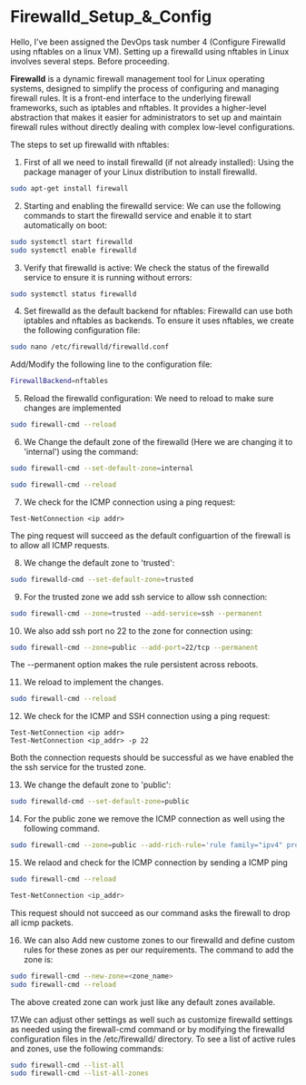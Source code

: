 # Firewalld_Setup_&_Config

Hello, 
I've been assigned the DevOps task number 4 (Configure Firewalld using nftables on a linux VM).
Setting up a firewalld using nftables in Linux involves several steps. Before proceeding. 

**Firewalld** is a dynamic firewall management tool for Linux operating systems, designed to simplify the process of configuring and managing firewall rules. It is a front-end interface to the underlying firewall frameworks, such as iptables and nftables. It provides a higher-level abstraction that makes it easier for administrators to set up and maintain firewall rules without directly dealing with complex low-level configurations. 

The steps to set up firewalld with nftables:

1. First of all we need to install firewalld (if not already installed): 
Using the package manager of your Linux distribution to install firewalld.
```bash
sudo apt-get install firewall
```
2. Starting and enabling the firewalld service:
We can use the following commands to start the firewalld service and enable it to start automatically on boot:
```bash
sudo systemctl start firewalld
sudo systemctl enable firewalld
```
3. Verify that firewalld is active:
We check the status of the firewalld service to ensure it is running without errors:
```bash
sudo systemctl status firewalld
```

4. Set firewalld as the default backend for nftables:
Firewalld can use both iptables and nftables as backends. To ensure it uses nftables, we create the following configuration file:
```bash
sudo nano /etc/firewalld/firewalld.conf
```

Add/Modify the following line to the configuration file:
```bash
FirewallBackend=nftables
```

5. Reload the firewalld configuration: We need to reload to make sure changes are implemented
```bash
sudo firewall-cmd --reload
```

6. We Change the default zone of the firewalld (Here we are changing it to 'internal') using the command:
```bash
sudo firewall-cmd --set-default-zone=internal

sudo firewall-cmd --reload
```

7. We check for the ICMP connection using a ping request:
```shell
Test-NetConnection <ip addr>
```
The ping request will succeed as the default configuartion of the firewall is to allow all ICMP requests.

8. We change the default zone to 'trusted':
```bash
sudo firewalld-cmd --set-default-zone=trusted
```
 
9. For the trusted zone we add ssh service to allow ssh connection:
```bash
sudo firewall-cmd --zone=trusted --add-service=ssh --permanent
```
10. We also add ssh port no 22 to the zone for connection using:
```bash
sudo firewall-cmd --zone=public --add-port=22/tcp --permanent
```
The --permanent option makes the rule persistent across reboots.

11. We reload to implement the changes.
```bash
sudo firewall-cmd --reload
```
12. We check for the ICMP and SSH connection using a ping request:
```shell
Test-NetConnection <ip addr>
Test-NetConnection <ip_addr> -p 22
```
Both the connection requests should be successful as we have enabled the the ssh service for the trusted zone.

13. We change the default zone to 'public':
```bash
sudo firewalld-cmd --set-default-zone=public
```
14. For the public zone we remove the ICMP connection as well using the following command.
```bash
sudo firewall-cmd --zone=public --add-rich-rule='rule family="ipv4" protocol value="icmp" drop'
```
15. We relaod and check for the ICMP connection by sending a ICMP ping
```bash
sudo firewall-cmd --reload
```
```bash
Test-NetConnection <ip_addr>
```
This request should not succeed as our command asks the firewall to drop all icmp packets. 

16. We can also Add new custome zones to our firewalld and define custom rules for these zones as per our requirements. The command to add the zone is:
```bash
sudo firewall-cmd --new-zone=<zone_name>
sudo firewall-cmd --reload
```
The above created zone can work just like any default zones available. 

17.We can adjust other settings as well such as customize firewalld settings as needed using the firewall-cmd command or by modifying the firewalld configuration files in the /etc/firewalld/ directory.
To see a list of active rules and zones, use the following commands:
```bash
sudo firewall-cmd --list-all
sudo firewall-cmd --list-all-zones
```
